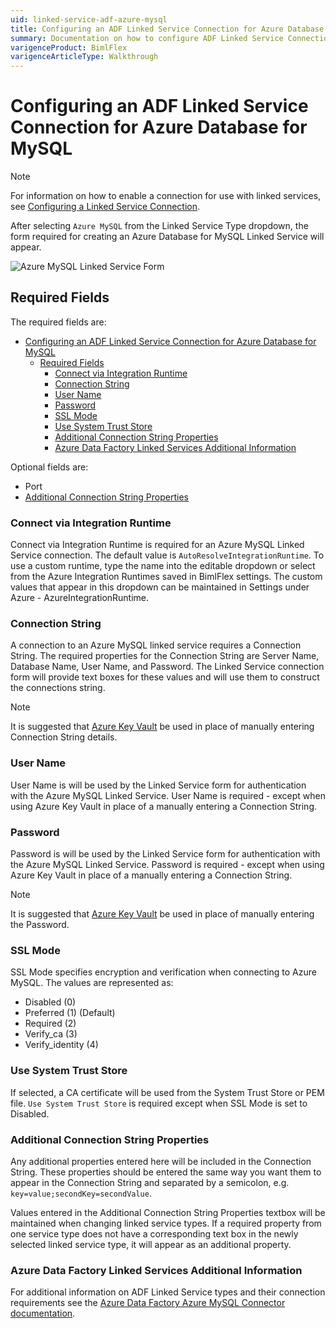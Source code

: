 ```yaml
---
uid: linked-service-adf-azure-mysql
title: Configuring an ADF Linked Service Connection for Azure Database for MySQL
summary: Documentation on how to configure ADF Linked Service Connection for Azure Database for MySQL with required fields, connection strings, and links to additional information
varigenceProduct: BimlFlex
varigenceArticleType: Walkthrough
---
```

# Configuring an ADF Linked Service Connection for Azure Database for MySQL

> [!NOTE]
> For information on how to enable a connection for use with linked services, see [Configuring a Linked Service Connection](create-linked-service-connection.md).

After selecting `Azure MySQL` from the Linked Service Type dropdown, the form required for creating an Azure Database for MySQL Linked Service will appear.

![Azure MySQL Linked Service Form](images/bimlflex-ss-app-connections-azure-mysql-form.png "Azure MySQL Linked Service Form")

## Required Fields

The required fields are:

- [Configuring an ADF Linked Service Connection for Azure Database for MySQL](#configuring-an-adf-linked-service-connection-for-azure-database-for-mysql)
  - [Required Fields](#required-fields)
    - [Connect via Integration Runtime](#connect-via-integration-runtime)
    - [Connection String](#connection-string)
    - [User Name](#user-name)
    - [Password](#password)
    - [SSL Mode](#ssl-mode)
    - [Use System Trust Store](#use-system-trust-store)
    - [Additional Connection String Properties](#additional-connection-string-properties)
    - [Azure Data Factory Linked Services Additional Information](#azure-data-factory-linked-services-additional-information)

Optional fields are:

+ Port
+ [Additional Connection String Properties](#additional-connection-string-properties)

### Connect via Integration Runtime

Connect via Integration Runtime is required for an Azure MySQL Linked Service connection.
The default value is `AutoResolveIntegrationRuntime`.
To use a custom runtime, type the name into the editable dropdown or select from the Azure Integration Runtimes saved in BimlFlex settings.
The custom values that appear in this dropdown can be maintained in Settings under Azure - AzureIntegrationRuntime.

### Connection String

A connection to an Azure MySQL linked service requires a Connection String.
The required properties for the Connection String are Server Name, Database Name, User Name, and Password.
The Linked Service connection form will provide text boxes for these values and will use them to construct the connections string.

> [!NOTE]
> It is suggested that [Azure Key Vault](linked-service-azure-key-vault.md) be used in place of manually entering Connection String details.

### User Name

User Name is will be used by the Linked Service form for authentication with the Azure MySQL Linked Service.
User Name is required - except when using Azure Key Vault in place of a manually entering a Connection String.

### Password

Password is will be used by the Linked Service form for authentication with the Azure MySQL Linked Service.
Password is required - except when using Azure Key Vault in place of a manually entering a Connection String.

> [!NOTE]
> It is suggested that [Azure Key Vault](linked-service-azure-key-vault.md) be used in place of manually entering the Password.

### SSL Mode

SSL Mode specifies encryption and verification when connecting to Azure MySQL.
The values are represented as:

+ Disabled (0)
+ Preferred (1) (Default)
+ Required (2)
+ Verify_ca (3)
+ Verify_identity (4)

### Use System Trust Store

If selected, a CA certificate will be used from the System Trust Store or PEM file.
`Use System Trust Store` is required except when SSL Mode is set to Disabled.

### Additional Connection String Properties

Any additional properties entered here will be included in the Connection String.
These properties should be entered the same way you want them to appear in the Connection String and separated by a semicolon, e.g. `key=value;secondKey=secondValue`.

Values entered in the Additional Connection String Properties textbox will be maintained when changing linked service types.
If a required property from one service type does not have a corresponding text box in the newly selected linked service type, it will appear as an additional property.

### Azure Data Factory Linked Services Additional Information

For additional information on ADF Linked Service types and their connection requirements see the [Azure Data Factory Azure MySQL Connector documentation](https://docs.microsoft.com/en-us/azure/data-factory/connector-azure-database-for-mysql).
